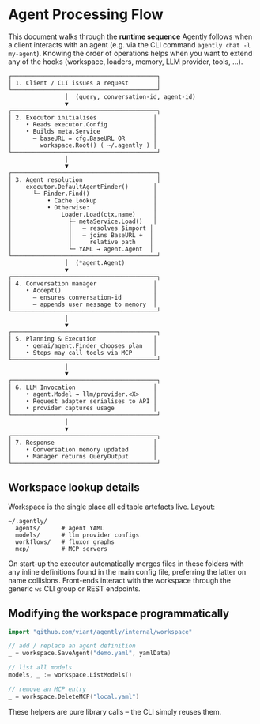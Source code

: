 # Agent Processing Flow

This document walks through the **runtime sequence** Agently follows when a
client interacts with an agent (e.g. via the CLI command `agently chat -l
my-agent`).  Knowing the order of operations helps when you want to extend any
of the hooks (workspace, loaders, memory, LLM provider, tools, …).

```
┌─────────────────────────────────────────┐
│ 1. Client / CLI issues a request        │
└─────────────────────────────────────────┘
                │  (query, conversation-id, agent-id)
                ▼
┌─────────────────────────────────────────┐
│ 2. Executor initialises                │
│    • Reads executor.Config             │
│    • Builds meta.Service               │
│      – baseURL = cfg.BaseURL OR        │
│        workspace.Root() ( ~/.agently ) │
└─────────────────────────────────────────┘
                │
                ▼
┌─────────────────────────────────────────┐
│ 3. Agent resolution                     │
│    executor.DefaultAgentFinder()       │
│      └─ Finder.Find()                  │
│          • Cache lookup                │
│          • Otherwise:                  │
│              Loader.Load(ctx,name)     │
│                ├─ metaService.Load()   │
│                │   – resolves $import │
│                │   – joins BaseURL +  │
│                │     relative path    │
│                └─ YAML → agent.Agent  │
└─────────────────────────────────────────┘
                │  (*agent.Agent)
                ▼
┌─────────────────────────────────────────┐
│ 4. Conversation manager                │
│    • Accept()                          │
│      – ensures conversation-id         │
│      – appends user message to memory  │
└─────────────────────────────────────────┘
                │
                ▼
┌─────────────────────────────────────────┐
│ 5. Planning & Execution                │
│    • genai/agent.Finder chooses plan   │
│    • Steps may call tools via MCP      │
└─────────────────────────────────────────┘
                │
                ▼
┌─────────────────────────────────────────┐
│ 6. LLM Invocation                      │
│    • agent.Model → llm/provider.<X>    │
│    • Request adapter serialises to API │
│    • provider captures usage           │
└─────────────────────────────────────────┘
                │
                ▼
┌─────────────────────────────────────────┐
│ 7. Response                            │
│    • Conversation memory updated       │
│    • Manager returns QueryOutput       │
└─────────────────────────────────────────┘
```

## Workspace lookup details
Workspace is the single place all editable artefacts live.  Layout:

```
~/.agently/
  agents/      # agent YAML
  models/      # llm provider configs
  workflows/   # fluxor graphs
  mcp/         # MCP servers
```

On start-up the executor automatically merges files in these folders with any
inline definitions found in the main config file, preferring the latter on
name collisions.  Front-ends interact with the workspace through the generic
`ws` CLI group or REST endpoints.

## Modifying the workspace programmatically

```go
import "github.com/viant/agently/internal/workspace"

// add / replace an agent definition
_ = workspace.SaveAgent("demo.yaml", yamlData)

// list all models
models, _ := workspace.ListModels()

// remove an MCP entry
_ = workspace.DeleteMCP("local.yaml")
```

These helpers are pure library calls – the CLI simply reuses them.
